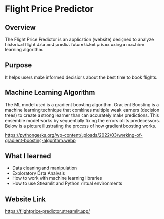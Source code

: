 # Flight Price Predictor

## Overview

The Flight Price Predictor is an application (website) designed to analyze historical flight data and predict future ticket prices using a machine learning algorithm.

## Purpose

It helps users make informed decisions about the best time to book flights.

## Machine Learning Algorithm

The ML model used is a gradient boosting algorithm. Gradient Boosting is a machine learning technique that combines multiple weak learners (decision trees) to create a strong learner than can accurately make predictions. This ensemble model works by sequentially fixing the errors of its predecessors. Below is a picture illustrating the process of how gradient boosting works.

https://pythongeeks.org/wp-content/uploads/2022/03/working-of-gradient-boosting-algorithm.webp

## What I learned

- Data cleaning and manipulation
- Exploratory Data Analysis
- How to work with machine learning libraries
- How to use Streamlit and Python virtual environments

## Website Link

https://flightprice-predictor.streamlit.app/
